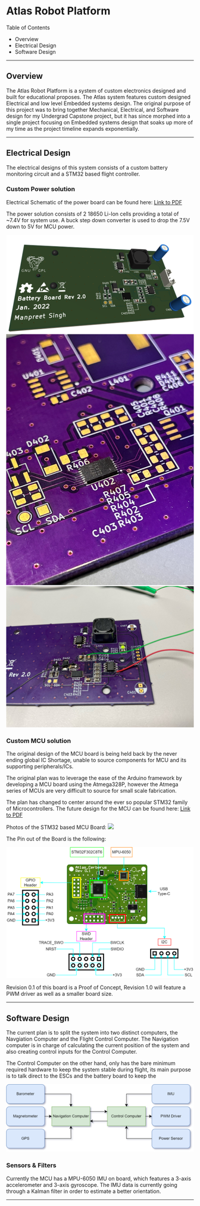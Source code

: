 # Atlas Robot Platform

Table of Contents

* Overview
* Electrical Design
* Software Design

---

## Overview

The Atlas Robot Platform is a system of custom electronics designed and built for educational proposes. The Atlas system features custom designed Electrical and low level Embedded systems design. 
The original purpose of this project was to bring together Mechanical, Electrical, and Software design for my Undergrad Capstone project, but it has since morphed into a single project focusing on Embedded systems design that soaks up more of my time as the project timeline expands exponentially.


---

## Electrical Design

The electrical designs of this system consists of a custom battery monitoring circuit and a STM32 based flight controller. 

### Custom Power solution

Electrical Schematic of the power board can be found here: [Link to PDF](https://github.com/manpreet-singh/Atlas/blob/b2b3af6c37c7f48b9bfceda13a4e8d811f8669c3/cad/electronics/AtlasPD/5V%20Buck%20Converter.pdf)

The power solution consists of 2 18650 Li-Ion cells providing a total of ~7.4V for system use. A buck step down converter is used to drop the 7.5V down to 5V for MCU power. 

<!-- <img src="https://raw.githubusercontent.com/manpreet-singh/Atlas/d47e119e5d93c1e35f4de9e734c4386765d2ce03/cad/electronics/AtlasPD/BB2.png"> -->

<img src="https://raw.githubusercontent.com/manpreet-singh/Atlas/d47e119e5d93c1e35f4de9e734c4386765d2ce03/cad/electronics/AtlasPD/photos/battery_board/top_perspective.png">

<img src="https://raw.githubusercontent.com/manpreet-singh/Atlas/04827d193eed65f08dce83fdbe8d89d371534a07/cad/electronics/AtlasPD/photos/battery_board/BatteryBoard1.jpg">
<img src="https://raw.githubusercontent.com/manpreet-singh/Atlas/04827d193eed65f08dce83fdbe8d89d371534a07/cad/electronics/AtlasPD/photos/battery_board/BatteryBoard.jpg">

### Custom MCU solution

The original design of the MCU board is being held back by the never ending global IC Shortage, unable to source components for MCU and its supporting peripherals/ICs.

The original plan was to leverage the ease of the Arduino framework by developing a MCU board using the Atmega328P, however the Atmega series of MCUs are very difficult to source for small scale fabrication. 

The plan has changed to center around the ever so popular STM32 family of Microcontrollers. The future design for the MCU can be found here: [Link to PDF](https://github.com/manpreet-singh/Atlas/blob/b2b3af6c37c7f48b9bfceda13a4e8d811f8669c3/cad/electronics/AtlasMCU_STM32/AtlasMCU_STM32.pdf)

Photos of the STM32 based MCU Board:
<img src="https://raw.githubusercontent.com/manpreet-singh/Atlas/b36709da538c670c03678525e4883a034478b70a/cad\electronics\AtlasMCU_STM32\photos\IMG_0330.JPEG">

The Pin out of the Board is the following:

<img src="https://raw.githubusercontent.com/manpreet-singh/Atlas/b36709da538c670c03678525e4883a034478b70a/cad/electronics/AtlasMCU_STM32/photos/AtlasMCU_STM_Pinouts.drawio.png">

Revision 0.1 of this board is a Proof of Concept, Revision 1.0 will feature a PWM driver as well as a smaller board size. 

---

## Software Design

The current plan is to split the system into two distinct computers, the Navgiation Computer and the Flight Control Computer. The Navigation computer is in charge of calculating the current position of the system and also creating control inputs for the Control Computer.

The Control Computer on the other hand, only has the bare minimum required hardware to keep the system stable during flight, its main purpose is to talk direct to the ESCs and the battery board to keep the 

<img src="https://github.com/manpreet-singh/Atlas/raw/04827d193eed65f08dce83fdbe8d89d371534a07/cad/electronics/AtlasMCU_STM32/photos/Process%20Diagram.drawio.png">

### Sensors & Filters

Currently the MCU has a MPU-6050 IMU on board, which features a 3-axis accelerometer and 3-axis gyroscope. The IMU data is currently going through a Kalman filter in order to estimate a better orientation.

---
